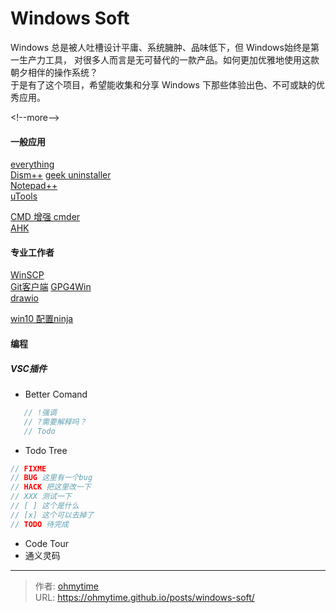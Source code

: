 # Windows Soft


Windows 总是被人吐槽设计平庸、系统臃肿、品味低下，但 Windows始终是第一生产力工具，  对很多人而言是无可替代的一款产品。如何更加优雅地使用这款朝夕相伴的操作系统？  
于是有了这个项目，希望能收集和分享 Windows 下那些体验出色、不可或缺的优秀应用。

&lt;!--more--&gt;

#### 一般应用

[everything](https://www.voidtools.com/zh-cn/downloads/)  
[Dism&#43;&#43;](https://github.com/Chuyu-Team/Dism-Multi-language) [geek uninstaller](https://geekuninstaller.com/)  
[Notepad&#43;&#43;](https://notepad-plus-plus.org/downloads/v8.7.6/)  
[uTools](https://www.u-tools.cn/)  

[CMD 增强 cmder](https://www.jeffjade.com/2016/01/13/2016-01-13-windows-software-cmder/)  
[AHK](https://autohotkey.com/)  

#### 专业工作者

[WinSCP](https://winscp.net/)  
[Git客户端](https://www.sourcetreeapp.com/) [GPG4Win](https://www.gpg4win.org/)  
[drawio](https://github.com/jgraph/drawio-desktop/releases/tag/v26.0.9)  

[win10 配置ninja](https://zhuanlan.zhihu.com/p/540555224)  

#### 编程

##### VSC插件
- Better Comand 
 ```c
	// !强调  
	// ?需要解释吗？  
	// Todo  
  ```
- Todo Tree
``` c
// FIXME
// BUG 这里有一个bug
// HACK 把这里改一下
// XXX 测试一下
// [ ] 这个是什么
// [x] 这个可以去掉了
// TODO 待完成 
```
- Code Tour
- 通义灵码

---

> 作者: [ohmytime](ohmytime.github.io)  
> URL: https://ohmytime.github.io/posts/windows-soft/  

